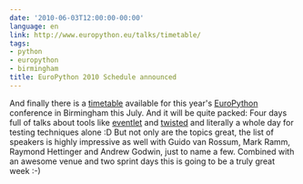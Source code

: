 ```yaml
---
date: '2010-06-03T12:00:00-00:00'
language: en
link: http://www.europython.eu/talks/timetable/
tags:
- python
- europython
- birmingham
title: EuroPython 2010 Schedule announced
---
```



And finally there is a [timetable](http://www.europython.eu/talks/timetable/)
available for this year's [EuroPython](http://www.europython.eu/) conference
in Birmingham this July.  And it will be quite packed: Four days full of talks
about tools like [eventlet](http://eventlet.net/) and
[twisted](http://twistedmatrix.com/) and literally a whole day for testing
techniques alone :D But not only are the topics great, the list of speakers is
highly impressive as well with Guido van Rossum, Mark Ramm, Raymond Hettinger
and Andrew Godwin, just to name a few. Combined with an awesome venue and two
sprint days this is going to be a truly great week :-)
